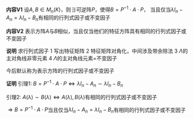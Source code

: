 **内容V1**
设$A,B\in M_n(K)$，则$\exists$可逆阵$P$，使得$B=P^{-1}\cdot A\cdot P$，
当且仅当$\lambda I_n-A_n=\lambda I_n-B_n$有相同的行列式因子或不变因子

**内容V2**
表示方阵$A$与$B$相似，当且仅当他们的特征方阵具有相同的行列式因子或不变因子

**说明**
求行列式因子
1 写出特征矩阵
2 特征矩阵对角化，中间涉及带余除法
3 $\Lambda$的主对角线非零元素
4 $\Lambda$的主对角线元素$=$不变因子

今后默认称为表示方阵的行列式因子或不变因子

**证明**
引理1: $B=P^{-1}\cdot A\cdot P\Leftrightarrow
\lambda I_n-A_n\sim\lambda I_n-B_n$

引理2: $A(\lambda)\sim B(\lambda)\Leftrightarrow
A(\lambda), B(\lambda)$有相同的行列式因子或不变因子

$\Rightarrow B=P^{-1}\cdot A\cdot P$当且仅当$\lambda I_n-A_n=\lambda I_n-B_n$有相同的行列式因子或不变因子